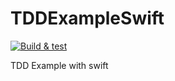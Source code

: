 # TDDExampleSwift
[![Build & test](https://github.com/iOSLabUNAM/TDDExampleSwift/actions/workflows/swift.yml/badge.svg?branch=master)](https://github.com/iOSLabUNAM/TDDExampleSwift/actions/workflows/swift.yml)

TDD Example with swift
